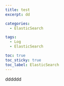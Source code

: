 ```yaml
---
title: test
excerpt: dd

categories:
  - ElasticSearch

tags:
  - Log
  - ElasticSearch

toc: true
toc_sticky: true
toc_label: ElasticSearch
---
```


dddddd